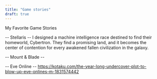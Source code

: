 ```yaml
---
title: "Game stories"
draft: true
---
```


My Favorite Game Stories

-- Stellaris --
I designed a machine intelligence race destined to find their homeworld, Cybertron. They find a promising land, and it becomes the center of contention for every awakened fallen civilization in the galaxy.

-- Mount & Blade --

-- Eve Online --
https://kotaku.com/the-year-long-undercover-plot-to-blow-up-eve-onlines-m-1831574442
